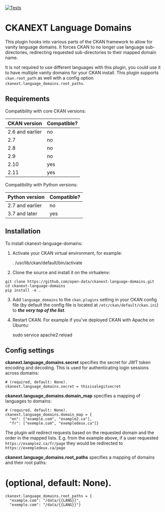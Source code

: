 [![Tests](https://github.com/open-data/ckanext-language-domains/workflows/Tests/badge.svg?branch=main)](https://github.com/open-data/ckanext-language-domains/actions)

# CKANEXT Language Domains

This plugin hooks into various parts of the CKAN framework to allow for vanity language domains. It forces CKAN to no longer use language sub-directories, redirecting requested sub-directories to their mapped domain name.

It is not required to use different languages with this plugin, you could use it to have multiple vanity domains for your CKAN install. This plugin supports `ckan.root_path` as well with a config option `ckanext.language_domains.root_paths`.

## Requirements

Compatibility with core CKAN versions:

| CKAN version    | Compatible?   |
| --------------- | ------------- |
| 2.6 and earlier | no    |
| 2.7             | no    |
| 2.8             | no    |
| 2.9             | no    |
| 2.10             | yes    |
| 2.11             | yes    |

Compatibility with Python versions:

| Python version    | Compatible?   |
| --------------- | ------------- |
| 2.7 and earlier | no    |
| 3.7 and later            | yes    |

## Installation

To install ckanext-language-domains:

1. Activate your CKAN virtual environment, for example:

     . /usr/lib/ckan/default/bin/activate

2. Clone the source and install it on the virtualenv:
  ```
  git clone https://github.com/open-data/ckanext-language-domains.git
  cd ckanext-language-domains
  pip install -e .
  ```
3. Add `language_domains` to the `ckan.plugins` setting in your CKAN
   config file (by default the config file is located at
   `/etc/ckan/default/ckan.ini`) to *__the very top of the list__*.

4. Restart CKAN. For example if you've deployed CKAN with Apache on Ubuntu:

     sudo service apache2 reload

## Config settings

**ckanext.language_domains.secret** specifies the secret for JWT token encoding and decoding. This is used for authenticating login sessions across domains:

	# (required, default: None).
	ckanext.language_domains.secret = thisisalegitsecret

**ckanext.language_domains.domain_map** specifies a mapping of languages to domains:

	# (required, default: None).
	ckanext.language_domains.domain_map = {
      "en": ["example.com", "example2.ca"],
      "fr": ["exemple.com", "exempledeux.ca"]}

  The plugin will redirect requests based on the requested domain and the order in the mapped lists. E.g. from the example above, if a user requested `https://example2.ca/fr/page` they would be redirected to `https://exempledeux.ca/page`

**ckanext.language_domains.root_paths** specifies a mapping of domains and their root paths:

  # (optional, default: None).
	ckanext.language_domains.root_paths = {
      "example.com": "/data/{{LANG}}",
      "exemple.com": "/data/{{LANG}}"}